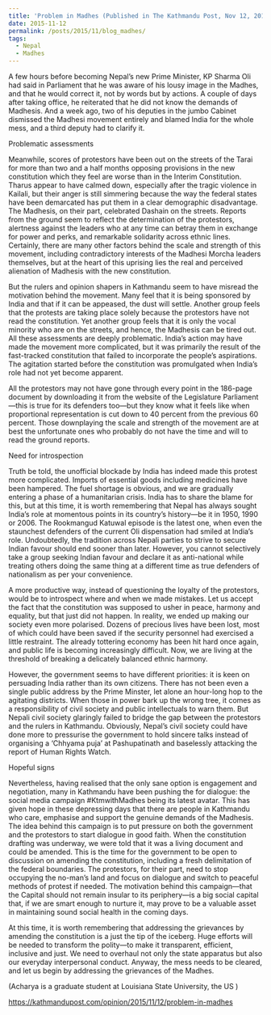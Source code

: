 ```yaml
---
title: 'Problem in Madhes (Published in The Kathmandu Post, Nov 12, 2015'
date: 2015-11-12
permalink: /posts/2015/11/blog_madhes/
tags:
  - Nepal
  - Madhes
---
```


A few hours before becoming Nepal’s new Prime Minister, KP Sharma Oli had said in Parliament that he was aware of his lousy image in the Madhes, and that he would correct it, not by words but by actions. A couple of days after taking office, he reiterated that he did not know the demands of Madhesis. And a week ago, two of his deputies in the jumbo Cabinet dismissed the Madhesi movement entirely and blamed India for the whole mess, and a third deputy had to clarify it.


Problematic assessments

Meanwhile, scores of protestors have been out on the streets of the Tarai for more than two and a half months opposing provisions in the new constitution which they feel are worse than in the Interim Constitution. Tharus appear to have calmed down, especially after the tragic violence in Kailali, but their anger is still simmering because the way the federal states have been demarcated has put them in a clear demographic disadvantage. The Madhesis, on their part, celebrated Dashain on the streets. Reports from the ground seem to reflect the determination of the protestors, alertness against the leaders who at any time can betray them in exchange for power and perks, and remarkable solidarity across ethnic lines. Certainly, there are many other factors behind the scale and strength of this movement, including contradictory interests of the Madhesi Morcha leaders themselves, but at the heart of this uprising lies the real and perceived alienation of Madhesis with the new constitution.

But the rulers and opinion shapers in Kathmandu seem to have misread the motivation behind the movement. Many feel that it is being sponsored by India and that if it can be appeased, the dust will settle. Another group feels that the protests are taking place solely because the protestors have not read the constitution. Yet another group feels that it is only the vocal minority who are on the streets, and hence, the Madhesis can be tired out. All these assessments are deeply problematic. India’s action may have made the movement more complicated, but it was primarily the result of the fast-tracked constitution that failed to incorporate the people’s aspirations. The agitation started before the constitution was promulgated when India’s role had not yet become apparent.


All the protestors may not have gone through every point in the 186-page document by downloading it from the website of the Legislature Parliament—this is true for its defenders too—but they know what it feels like when proportional representation is cut down to 40 percent from the previous 60 percent. Those downplaying the scale and strength of the movement are at best the unfortunate ones who probably do not have the time and will to read the ground reports.

Need for introspection

Truth be told, the unofficial blockade by India has indeed made this protest more complicated. Imports of essential goods including medicines have been hampered. The fuel shortage is obvious, and we are gradually entering a phase of a humanitarian crisis. India has to share the blame for this, but at this time, it is worth remembering that Nepal has always sought India’s role at momentous points in its country’s history—be it in 1950, 1990 or 2006. The Rookmangud Katuwal episode is the latest one, when even the staunchest defenders of the current Oli dispensation had smiled at India’s role. Undoubtedly, the tradition across Nepali parties to strive to secure Indian favour should end sooner than later. However, you cannot selectively take a group seeking Indian favour and declare it as anti-national while treating others doing the same thing at a different time as true defenders of nationalism as per your convenience.

A more productive way, instead of questioning the loyalty of the protestors, would be to introspect where and when we made mistakes. Let us accept the fact that the constitution was supposed to usher in peace, harmony and equality, but that just did not happen. In reality, we ended up making our society even more polarised. Dozens of precious lives have been lost, most of which could have been saved if the security personnel had exercised a little restraint. The already tottering economy has been hit hard once again, and public life is becoming increasingly difficult. Now, we are living at the threshold of breaking a delicately balanced ethnic harmony.


However, the government seems to have different priorities: it is keen on persuading India rather than its own citizens. There has not been even a single public address by the Prime Minster, let alone an hour-long hop to the agitating districts. When those in power bark up the wrong tree, it comes as a responsibility of civil society and public intellectuals to warn them. But Nepali civil society glaringly failed to bridge the gap between the protestors and the rulers in Kathmandu. Obviously, Nepal’s civil society could have done more to pressurise the government to hold sincere talks instead of organising a ‘Chhyama puja’ at Pashupatinath and baselessly attacking the report of Human Rights Watch.

Hopeful signs

Nevertheless, having realised that the only sane option is engagement and negotiation, many in Kathmandu have been pushing the for dialogue: the social media campaign #KtmwithMadhes being its latest avatar. This has given hope in these depressing days that there are people in Kathmandu who care, emphasise and support the genuine demands of the Madhesis. The idea behind this campaign is to put pressure on both the government and the protestors to start dialogue in good faith. When the constitution drafting was underway, we were told that it was a living document and could be amended. This is the time for the government to be open to discussion on amending the constitution, including a fresh delimitation of the federal boundaries. The protestors, for their part, need to stop occupying the no-man’s land and focus on dialogue and switch to peaceful methods of protest if needed. The motivation behind this campaign—that the Capital should not remain insular to its periphery—is a big social capital that, if we are smart enough to nurture it, may prove to be a valuable asset in maintaining sound social health in the coming days.

At this time, it is worth remembering that addressing the grievances by amending the constitution is a just the tip of the iceberg. Huge efforts will be needed to transform the polity—to make it transparent, efficient, inclusive and just. We need to overhaul not only the state apparatus but also our everyday interpersonal conduct. Anyway, the mess needs to be cleared, and let us begin by addressing the grievances of the Madhes.

(Acharya is a graduate student at Louisiana State University, the US )



https://kathmandupost.com/opinion/2015/11/12/problem-in-madhes
